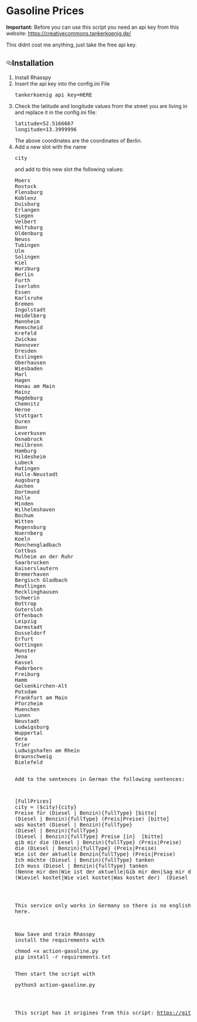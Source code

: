 # Gasoline Prices

<p><strong>Important:</strong>
Before you can use this script you need an api key from this website: 
<a href="https://creativecommons.tankerkoenig.de/">https://creativecommons.tankerkoenig.de/</a> 

This didnt cost me  anything, just take the free api key.

<h2><a id="user-content-installation" class="anchor" aria-hidden="true" href="#installation"><svg class="octicon octicon-link" viewBox="0 0 16 16" version="1.1" width="16" height="16" aria-hidden="true"><path fill-rule="evenodd" d="M4 9h1v1H4c-1.5 0-3-1.69-3-3.5S2.55 3 4 3h4c1.45 0 3 1.69 3 3.5 0 1.41-.91 2.72-2 3.25V8.59c.58-.45 1-1.27 1-2.09C10 5.22 8.98 4 8 4H4c-.98 0-2 1.22-2 2.5S3 9 4 9zm9-3h-1v1h1c1 0 2 1.22 2 2.5S13.98 12 13 12H9c-.98 0-2-1.22-2-2.5 0-.83.42-1.64 1-2.09V6.25c-1.09.53-2 1.84-2 3.25C6 11.31 7.55 13 9 13h4c1.45 0 3-1.69 3-3.5S14.5 6 13 6z"></path></svg></a>Installation</h2>
<ol>
<li>Install Rhasspy</li>
<li>Insert the api key into the config.ini File
<pre>
tankerkoenig_api_key=HERE
</pre>
</li>
<li>Check the latitude and longitude values from the street you are living in and replace it in the config.ini file: 
<pre>
latitude=52.5166667
longitude=13.3999996
</pre>
The above coordinates are the coordinates of Berlin.
<li>Add a new slot with the name 
<pre>city</pre>
and add to this new slot the following values:
<pre>Moers
Rostock
Flensburg
Koblenz
Duisburg
Erlangen
Siegen
Velbert
Wolfsburg
Oldenburg
Neuss
Tubingen
Ulm
Solingen
Kiel
Wurzburg
Berlin
Furth
Iserlohn
Essen
Karlsruhe
Bremen
Ingolstadt
Heidelberg
Mannheim
Remscheid
Krefeld
Zwickau
Hannover
Dresden
Esslingen
Oberhausen
Wiesbaden
Marl
Hagen
Hanau am Main
Mainz
Magdeburg
Chemnitz
Herne
Stuttgart
Duren
Bonn
Leverkusen
Osnabruck
Heilbronn
Hamburg
Hildesheim
Lubeck
Ratingen
Halle-Neustadt
Augsburg
Aachen
Dortmund
Halle
Minden
Wilhelmshaven
Bochum
Witten
Regensburg
Nuernberg
Koeln
Monchengladbach
Cottbus
Mulheim an der Ruhr
Saarbrucken
Kaiserslautern
Bremerhaven
Bergisch Gladbach
Reutlingen
Recklinghausen
Schwerin
Bottrop
Gutersloh
Offenbach
Leipzig
Darmstadt
Dusseldorf
Erfurt
Gottingen
Munster
Jena
Kassel
Paderborn
Freiburg
Hamm
Gelsenkirchen-Alt
Potsdam
Frankfurt am Main
Pforzheim
Muenchen
Lunen
Neustadt
Ludwigsburg
Wuppertal
Gera
Trier
Ludwigshafen am Rhein
Braunschweig
Bielefeld
<li>
<p>Add to the sentences in German the following sentences:</p>
<pre>[FullPrices]
city = ($city){city}
Preise für (Diesel | Benzin){fullType} [bitte]
(Diesel | Benzin){fullType} (Preis|Preise) [bitte]
was kostet (Diesel | Benzin){fullType}
(Diesel | Benzin){fullType}
(Diesel | Benzin){fullType} Preise [in] <city> [bitte]
gib mir die (Diesel | Benzin){fullType} (Preis|Preise)
die (Diesel | Benzin){fullType} (Preis|Preise)
Wie ist der aktuelle Benzin{fullType} (Preis|Preise)
Ich möchte (Diesel | Benzin){fullType} tanken
Ich muss (Diesel | Benzin){fullType} tanken
(Nenne mir den|Wie ist der aktuelle|Gib mir den|Sag mir den|Gib mir den aktuellen) (Diesel | Benzin){fullType} (Preis|Preise)
(Wieviel kostet|Wie viel kostet|Was kostet der)  (Diesel | Benzin){fullType} [gerade|jetzt]</pre>

This service only works in Germany so there is no english version here.
</li>
<li>Now Save and train Rhasspy
<li>install the requirements with
<pre>chmod +x action-gasoline.py
pip install -r requirements.txt</pre>
<li>Then start the script with 
<pre>python3 action-gasoline.py</pre> 



This script has it origines from this script:
https://github.com/hablijack/Snips-Spritpreise